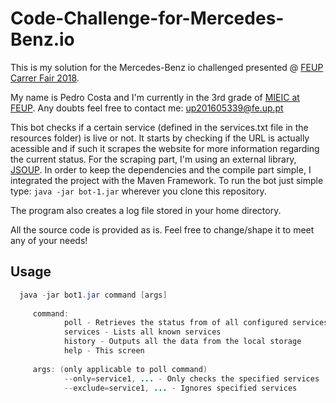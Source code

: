 # Code-Challenge-for-Mercedes-Benz.io

This is my solution for the Mercedes-Benz io challenged presented @ [FEUP Carrer Fair 2018](https://web.fe.up.pt/~careerf18/).

My name is Pedro Costa and I'm currently in the 3rd grade of [MIEIC at FEUP](https://sigarra.up.pt/feup/en/cur_geral.cur_view?pv_curso_id=742). Any doubts feel free to contact me: up201605339@fe.up.pt

This bot checks if a certain service (defined in the services.txt file in the resources folder) is live or not. 
It starts by checking if the URL is actually acessible and if such it scrapes the website for more information regarding the current status. For the scraping part, I'm using an external library, [JSOUP](https://jsoup.org/). In order to keep the dependencies and the compile part simple, I integrated the project with the Maven Framework. To run the bot just simple type: `java -jar bot-1.jar` wherever you clone this repository.

The program also creates a log file stored in your home directory.

All the source code is provided as is. Feel free to change/shape it to meet any of your needs!

## Usage
```java
  java -jar bot1.jar command [args]
     
     command:
            poll - Retrieves the status from of all configured services
            services - Lists all known services
            history - Outputs all the data from the local storage
            help - This screen
            
     args: (only applicable to poll command)
            --only=service1, ... - Only checks the specified services
            --exclude=service1, ... - Ignores specified services
```
